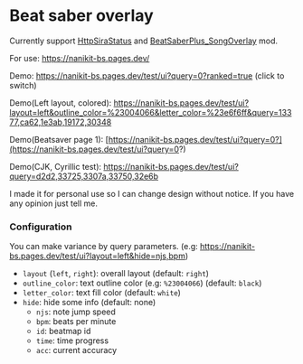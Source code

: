# Beat saber overlay

Currently support [HttpSiraStatus](https://github.com/denpadokei/HttpSiraStatus) and
[BeatSaberPlus_SongOverlay](https://github.com/hardcpp/BeatSaberPlus) mod.

For use: https://nanikit-bs.pages.dev/

Demo: https://nanikit-bs.pages.dev/test/ui?query=0?ranked=true (click to switch)

Demo(Left layout, colored):
https://nanikit-bs.pages.dev/test/ui?layout=left&outline_color=%23004066&letter_color=%23e6f6ff&query=13377,ca62,1e3ab,19172,30348

Demo(Beatsaver page 1):
[https://nanikit-bs.pages.dev/test/ui?query=0?](https://nanikit-bs.pages.dev/test/ui?query=0?)

Demo(CJK, Cyrillic test): https://nanikit-bs.pages.dev/test/ui?query=d2d2,33725,3307a,33750,32e6b

I made it for personal use so I can change design without notice. If you have any opinion just tell
me.

### Configuration

You can make variance by query parameters. (e.g:
https://nanikit-bs.pages.dev/test/ui?layout=left&hide=njs,bpm)

- `layout` (`left`, `right`): overall layout (default: `right`)
- `outline_color`: text outline color (e.g: `%23004066`) (default: `black`)
- `letter_color`: text fill color (default: `white`)
- `hide`: hide some info (default: none)
  - `njs`: note jump speed
  - `bpm`: beats per minute
  - `id`: beatmap id
  - `time`: time progress
  - `acc`: current accuracy
